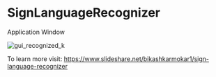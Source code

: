 # SignLanguageRecognizer

Application Window

![gui_recognized_k](https://user-images.githubusercontent.com/35331839/35653649-94f598a8-06e9-11e8-8aaa-278b55bed0e8.jpg)


To learn more visit: https://www.slideshare.net/bikashkarmokar1/sign-language-recognizer


